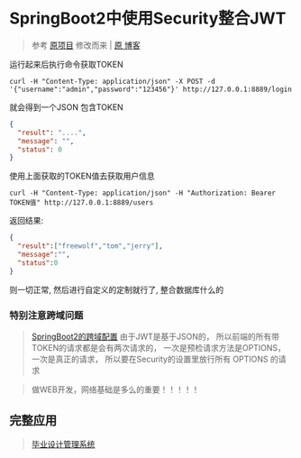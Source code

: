 # SpringBoot2中使用Security整合JWT

> 参考 [原项目](https://github.com/freew01f/securing-spring-boot-with-jwts) 修改而来 | [原 博客](https://segmentfault.com/a/1190000009231329)

运行起来后执行命令获取TOKEN

`curl -H "Content-Type: application/json" -X POST -d '{"username":"admin","password":"123456"}' http://127.0.0.1:8889/login`

就会得到一个JSON 包含TOKEN

```json
{
  "result": "....",
  "message": "",
  "status": 0
}
```
使用上面获取的TOKEN值去获取用户信息

`curl -H "Content-Type: application/json" -H "Authorization: Bearer TOKEN值" http://127.0.0.1:8889/users`
 
 返回结果:
```json
{
  "result":["freewolf","tom","jerry"],
  "message":"",
  "status":0
}
```

则一切正常, 然后进行自定义的定制就行了, 整合数据库什么的

### 特别注意跨域问题
>  [SpringBoot2的跨域配置](https://blog.csdn.net/kcp606/article/details/80036420)
> 由于JWT是基于JSON的， 所以前端的所有带TOKEN的请求都是会有两次请求的， 一次是预检请求方法是OPTIONS，一次是真正的请求， 所以要在Security的设置里放行所有 OPTIONS 的请求

> 做WEB开发，网络基础是多么的重要！！！！！

## 完整应用
> [毕业设计管理系统](https://github.com/Kuangcp/Graduate)

